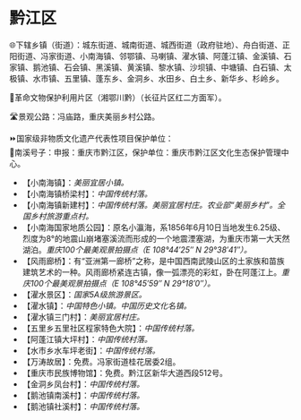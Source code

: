 # 黔江区  
🌐下辖乡镇（街道）：城东街道、城南街道、城西街道（政府驻地）、舟白街道、正阳街道、冯家街道、小南海镇、邻鄂镇、马喇镇、濯水镇、阿蓬江镇、金溪镇、石家镇、鹅池镇、石会镇、黑溪镇、黄溪镇、黎水镇、沙坝镇、中塘镇、白石镇、太极镇、水市镇、五里镇、蓬东乡、金洞乡、水田乡、白土乡、新华乡、杉岭乡。  
  
🚩革命文物保护利用片区（湘鄂川黔）（长征片区红二方面军）。  
  
🛣️景观公路：冯庙路，重庆美丽乡村公路。  
   
⏩国家级非物质文化遗产代表性项目保护单位：  
🔸南溪号子：申报：重庆市黔江区，保护单位：重庆市黔江区文化生态保护管理中心。    
 
* 【小南海镇】：*美丽宜居小镇。*
* 【小南海镇桥梁村】：*中国传统村落。*  
* 【小南海镇新建村】：*中国传统村落。美丽宜居村庄。农业部“美丽乡村”。全国乡村旅游重点村。*
* 【小南海国家地质公园】：原名小瀛海，系1856年6月10日当地发生6.25级、烈度为8°的地震山崩堵塞溪流而形成的一个地震湮塞湖，为重庆市第一大天然湖泊。*重庆100个最美观景拍摄点（E 108°44′25″ N 29°38′41″）。*
* 【风雨廊桥】：有“亚洲第一廊桥”之称，是中国西南武陵山区的土家族和苗族建筑艺术的一种。风雨廊桥紧连古镇，像一弧漂亮的彩虹，卧在阿蓬江上。*重庆100个最美观景拍摄点（E 108°45′59″ N 29°18′0″）。*
* 【濯水景区】：*国家5A级旅游景区。*
* 【濯水镇】：*中国特色小镇。中国历史文化名镇。*
* 【濯水镇三门村】：*美丽宜居村庄。*
* 【五里乡五里社区程家特色大院】：*中国传统村落。*
* 【阿蓬江镇大坪村】：*中国传统村落。*
* 【水市乡水车坪老街】：*中国传统村落。*
* 【万涛故居】：免费。冯家街道桂花居委2组。
* 【重庆市民族博物馆】：免费。黔江区新华大道西段512号。
* 【金洞乡凤台村】：*中国传统村落。*  
* 【鹅池镇南溪村】：*中国传统村落。*  
* 【鹅池镇社溪村】：*中国传统村落。*  